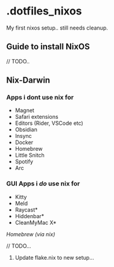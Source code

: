 # .dotfiles_nixos

My first nixos setup.. still needs cleanup.

## Guide to install NixOS

// TODO..

## Nix-Darwin

### Apps i dont use nix for
- Magnet
- Safari extensions
- Editors (Rider, VSCode etc)
- Obsidian
- Insync
- Docker
- Homebrew
- Little Snitch
- Spotify
- Arc

### GUI Apps i *do* use nix for
- Kitty
- Meld
- Raycast*
- Hiddenbar*
- CleanMyMac X*


*Homebrew (via nix)*

// TODO...
1. Update flake.nix to new setup...
